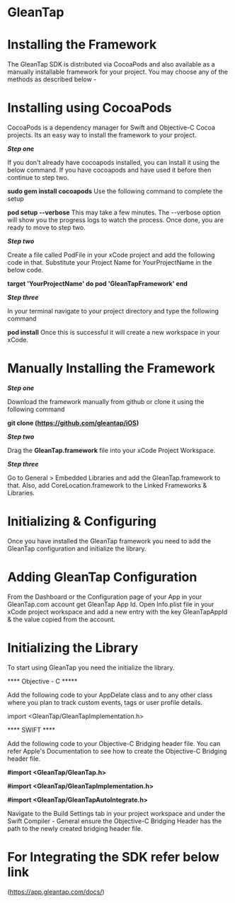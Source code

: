 # GleanTap

# Installing the Framework

The GleanTap SDK is distributed via CocoaPods and also available as a manually installable framework for your project. You may choose any of the methods as described below -


# Installing using CocoaPods
CocoaPods is a dependency manager for Swift and Objective-C Cocoa projects. Its an easy way to install the framework to your project.

 ***Step one***

If you don't already have cocoapods installed, you can install it using the below command. If you have cocoapods and have used it before then continue to step two.

**sudo gem install cocoapods**
Use the following command to complete the setup

**pod setup --verbose**
This may take a few minutes. The --verbose option will show you the progress logs to watch the process. Once done, you are ready to move to step two.


***Step two***

Create a file called PodFile in your xCode project and add the following code in that. Substitute your Project Name for YourProjectName in the below code.

**target 'YourProjectName' do
    pod 'GleanTapFramework'
end**

***Step three***

In your terminal navigate to your project directory and type the following command

**pod install**
Once this is successful it will create a new workspace in your xCode.


# Manually Installing the Framework

***Step one***

Download the framework manually from github or clone it using the following command

**git clone (https://github.com/gleantap/iOS)**

***Step two***

Drag the **GleanTap.framework** file into your xCode Project Workspace.


***Step three***

Go to General > Embedded Libraries and add the GleanTap.framework to that. Also, add CoreLocation.framework to the Linked Frameworks & Libraries.

# Initializing & Configuring 
Once you have installed the GleanTap framework you need to add the GleanTap configuration and initialize the library.


# Adding GleanTap Configuration
From the Dashboard or the Configuration page of your App in your GleanTap.com account get GleanTap App Id. Open Info.plist file in your xCode project workspace and add a new entry with the key GleanTapAppId & the value copied from the account.


# Initializing the Library
To start using GleanTap you need the initialize the library.

**** Objective - C *****

Add the following code to your AppDelate class and to any other class where you plan to track custom events, tags or user profile details.

import <GleanTap/GleanTapImplementation.h>

**** SWIFT ****

Add the following code to your Objective-C Bridging header file. You can refer Apple's Documentation to see how to create the Objective-C Bridging header file.

**#import <GleanTap/GleanTap.h>**

**#import <GleanTap/GleanTapImplementation.h>**

**#import <GleanTap/GleanTapAutoIntegrate.h>**

Navigate to the Build Settings tab in your project workspace and under the Swift Compiler - General ensure the Objective-C Bridging Header has the path to the newly created bridging header file.

# For Integrating the SDK refer below link

(https://app.gleantap.com/docs/)
